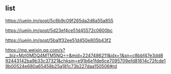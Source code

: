 ## list

https://juejin.im/post/5c6b9c09f265da2d8a55a855

https://juejin.im/post/5d23ef4ce51d45572c0600bc

https://juejin.im/post/5ba1f32ee51d450e805b43f2

https://mp.weixin.qq.com/s?__biz=MzI0MDQ4MTM5NQ==&mid=2247486211&idx=1&sn=c8bbf47e3dd892443142ba9b33c37321&chksm=e91b6e1fde6ce7095709efd81614c72fcde19b00524e680a65458b25a181c73b227daa150506#rd